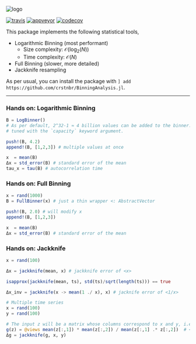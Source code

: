 ![logo](https://github.com/crstnbr/BinningAnalysis.jl/blob/master/docs/src/assets/logo_with_text.png)

[![travis][travis-img]](https://travis-ci.org/crstnbr/BinningAnalysis.jl)
[![appveyor][appveyor-img]](https://ci.appveyor.com/project/crstnbr/binninganalysis-jl/branch/master)
[![codecov][codecov-img]](http://codecov.io/github/crstnbr/BinningAnalysis.jl?branch=master)

[travis-img]: https://img.shields.io/travis/crstnbr/BinningAnalysis.jl/master.svg?label=Linux
[appveyor-img]: https://img.shields.io/appveyor/ci/crstnbr/binninganalysis-jl/master.svg?label=Windows
[codecov-img]: https://img.shields.io/codecov/c/github/crstnbr/BinningAnalysis.jl/master.svg?label=codecov

This package implements the following statistical tools,

* Logarithmic Binning (most performant)
  * Size complexity: $\mathcal{O}(\log_2(N))$
  * Time complexity: $\mathcal{O}(N)$
* Full Binning (slower, more detailed)
* Jackknife resampling

As per usual, you can install the package with `] add https://github.com/crstnbr/BinningAnalysis.jl`.

---

### Hands on: Logarithmic Binning

```julia
B = LogBinner()
# As per default, 2^32-1 ≈ 4 billion values can be added to the binner. This value can be
# tuned with the `capacity` keyword argument.

push!(B, 4.2)
append!(B, [1,2,3]) # multiple values at once

x  = mean(B)
Δx = std_error(B) # standard error of the mean
tau_x = tau(B) # autocorrelation time
```

<!--
# You can also get the standard error estimates for all binning levels individually.
Δxs = all_std_errors(B)

# BETA: Check whether a level has converged
has_converged(B, 3)
# This checks whether variance/N of level 2 and 3 is approximately the same.
# To be sure that the binning analysis has converged, this criterion should be
# true over multiple levels.
# Note that this criterion is generally not true close to the maximum binning
# level. Usually this is the result of the small effective sample size, rather
# than a convergence failure.
!-->

### Hands on: Full Binning

```julia
x = rand(1000)
B = FullBinner(x) # just a thin wrapper <: AbstractVector

push!(B, 2.0) # will modify x
append!(B, [1,2,3])

x  = mean(B)
Δx = std_error(B) # standard error of the mean
```

### Hands on: Jackknife

```julia
x = rand(100)

Δx = jackknife(mean, x) # jackknife error of <x>

isapprox(jackknife(mean, ts), std(ts)/sqrt(length(ts))) == true

Δx_inv = jackknife(x -> mean(1 ./ x), x) # jacknife error of <1/x>

# Multiple time series
x = rand(100)
y = rand(100)

# The input z will be a matrix whose columns correspond to x and y, i.e. z[:,1] == x and z[:,2] == y
g(z) = @views mean(z[:,1]) * mean(z[:,2]) / mean(z[:,1] .* z[:,2])  # <x><y> / <xy>
Δg = jackknife(g, x, y)
```

